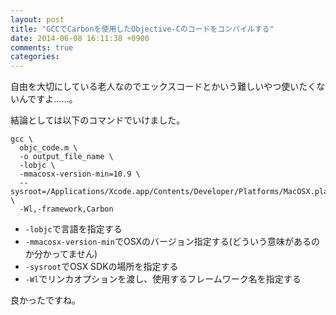 ```yaml
---
layout: post
title: "GCCでCarbonを使用したObjective-Cのコードをコンパイルする"
date: 2014-06-08 16:11:38 +0900
comments: true
categories: 
---
```

自由を大切にしている老人なのでエックスコードとかいう難しいやつ使いたくないんですよ……。

結論としては以下のコマンドでいけました。

```
gcc \
  objc_code.m \
  -o output_file_name \
  -lobjc \
  -mmacosx-version-min=10.9 \
  --sysroot=/Applications/Xcode.app/Contents/Developer/Platforms/MacOSX.platform/Developer/SDKs/MacOSX10.9.sdk/ \
  -Wl,-framework,Carbon
```

- `-lobjc`で言語を指定する
- `-mmacosx-version-min`でOSXのバージョン指定する(どういう意味があるのか分かってません)
- `-sysroot`でOSX SDKの場所を指定する
- `-Wl`でリンカオプションを渡し、使用するフレームワーク名を指定する

良かったですね。
